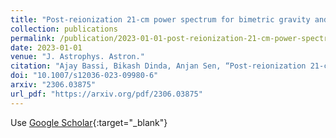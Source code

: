 ```yaml
---
title: "Post-reionization 21-cm power spectrum for bimetric gravity and its detectability with SKA1-mid telescope"
collection: publications
permalink: /publication/2023-01-01-post-reionization-21-cm-power-spectrum-for-bimetric-gravity-and-its-detectability-with-ska1-mid-telescope
date: 2023-01-01
venue: "J. Astrophys. Astron."
citation: "Ajay Bassi, Bikash Dinda, Anjan Sen, “Post-reionization 21-cm power spectrum for bimetric gravity and its detectability with SKA1-mid telescope.” J. Astrophys. Astron., 2023."
doi: "10.1007/s12036-023-09980-6"
arxiv: "2306.03875"
url_pdf: "https://arxiv.org/pdf/2306.03875"
---
```


Use [Google Scholar](https://scholar.google.com/scholar?q=Post-reionization+21-cm+power+spectrum+for+bimetric+gravity+and+its+detectability+with+SKA1-mid+telescope){:target="_blank"}
